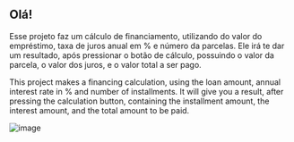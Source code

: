 Olá!
---------------------------------------------------------------------------------------------------------------------------------------------------------------------------

Esse projeto faz um cálculo de financiamento, utilizando do valor do empréstimo, taxa de juros anual em % e número da parcelas.
Ele irá te dar um resultado, após pressionar o botão de cálculo, possuindo o valor da parcela, o valor dos juros, e o valor total a ser pago.

This project makes a financing calculation, using the loan amount, annual interest rate in % and number of installments.
It will give you a result, after pressing the calculation button, containing the installment amount, the interest amount, and the total amount to be paid.

![image](https://github.com/GHTassinari/AppRealDolar/assets/102005103/1ba6428e-0203-450e-b2c0-d0a57617e7f1)
